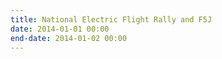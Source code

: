 ```yaml
---
title: National Electric Flight Rally and F5J
date: 2014-01-01 00:00
end-date: 2014-01-02 00:00
---
```

